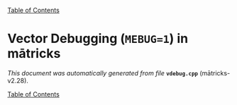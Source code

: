 
[Table of Contents](README.md)


# Vector Debugging (`MEBUG=1`) in mātricks
_This document was automatically generated from file_ **`vdebug.cpp`** (mātricks-v2.28).


[Table of Contents](README.md)
